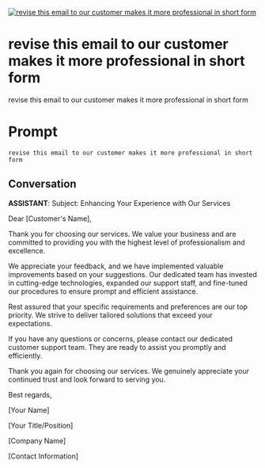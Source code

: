 
[![revise this email to our customer makes it more professional in short form](https://flow-prompt-covers.s3.us-west-1.amazonaws.com/icon/illustrative/illus_4.png)]()
# revise this email to our customer makes it more professional in short form 
revise this email to our customer makes it more professional in short form

# Prompt

```
revise this email to our customer makes it more professional in short form
```

## Conversation

**ASSISTANT**: Subject: Enhancing Your Experience with Our Services



Dear [Customer's Name],



Thank you for choosing our services. We value your business and are committed to providing you with the highest level of professionalism and excellence.



We appreciate your feedback, and we have implemented valuable improvements based on your suggestions. Our dedicated team has invested in cutting-edge technologies, expanded our support staff, and fine-tuned our procedures to ensure prompt and efficient assistance.



Rest assured that your specific requirements and preferences are our top priority. We strive to deliver tailored solutions that exceed your expectations.



If you have any questions or concerns, please contact our dedicated customer support team. They are ready to assist you promptly and efficiently.



Thank you again for choosing our services. We genuinely appreciate your continued trust and look forward to serving you.



Best regards,



[Your Name]

[Your Title/Position]

[Company Name]

[Contact Information]


